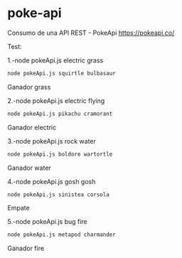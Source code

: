 # poke-api
Consumo de una API REST - PokeApi https://pokeapi.co/ 

Test:

1.-node pokeApi.js electric grass
```bash
node pokeApi.js squirtle bulbasaur
```
Ganador grass

2.-node pokeApi.js electric flying
```bash
node pokeApi.js pikachu cramorant
```
Ganador electric

3.-node pokeApi.js rock water   
```bash
node pokeApi.js boldore wartortle 
```
Ganador water

4.-node pokeApi.js gosh gosh
```bash
node pokeApi.js sinistea corsola
```
Empate

5.-node pokeApi.js bug fire   
```bash
node pokeApi.js metapod charmander
```
Ganador fire

